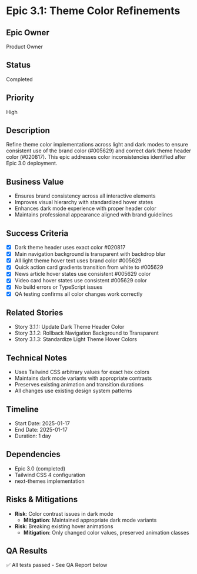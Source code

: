 # Epic 3.1: Theme Color Refinements

## Epic Owner
Product Owner

## Status
Completed

## Priority
High

## Description
Refine theme color implementations across light and dark modes to ensure consistent use of the brand color (#005629) and correct dark theme header color (#020817). This epic addresses color inconsistencies identified after Epic 3.0 deployment.

## Business Value
- Ensures brand consistency across all interactive elements
- Improves visual hierarchy with standardized hover states
- Enhances dark mode experience with proper header color
- Maintains professional appearance aligned with brand guidelines

## Success Criteria
- [x] Dark theme header uses exact color #020817
- [x] Main navigation background is transparent with backdrop blur
- [x] All light theme hover text uses brand color #005629
- [x] Quick action card gradients transition from white to #005629
- [x] News article hover states use consistent #005629 color
- [x] Video card hover states use consistent #005629 color
- [x] No build errors or TypeScript issues
- [x] QA testing confirms all color changes work correctly

## Related Stories
- Story 3.1.1: Update Dark Theme Header Color
- Story 3.1.2: Rollback Navigation Background to Transparent
- Story 3.1.3: Standardize Light Theme Hover Colors

## Technical Notes
- Uses Tailwind CSS arbitrary values for exact hex colors
- Maintains dark mode variants with appropriate contrasts
- Preserves existing animation and transition durations
- All changes use existing design system patterns

## Timeline
- Start Date: 2025-01-17
- End Date: 2025-01-17
- Duration: 1 day

## Dependencies
- Epic 3.0 (completed)
- Tailwind CSS 4 configuration
- next-themes implementation

## Risks & Mitigations
- **Risk**: Color contrast issues in dark mode
  - **Mitigation**: Maintained appropriate dark mode variants
- **Risk**: Breaking existing hover animations
  - **Mitigation**: Only changed color values, preserved animation classes

## QA Results
✅ All tests passed - See QA Report below
